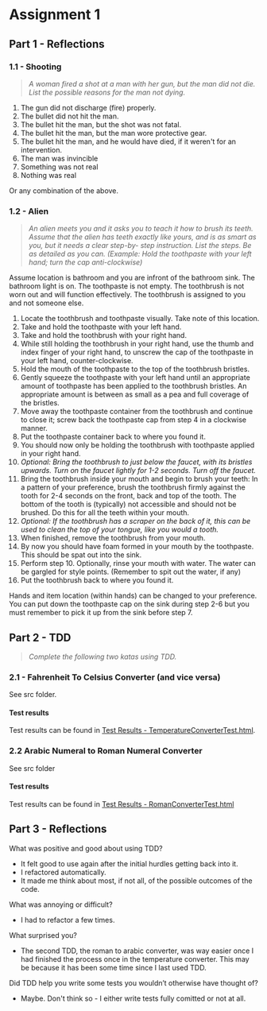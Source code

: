 # Assignment 1

## Part 1 - Reflections

### 1.1 - Shooting
> _A woman fired a shot at a man with her gun, but the man did not die.  
> List the possible reasons for the man not dying._

1. The gun did not discharge (fire) properly.
2. The bullet did not hit the man.
4. The bullet hit the man, but the shot was not fatal.
5. The bullet hit the man, but the man wore protective gear.
6. The bullet hit the man, and he would have died, if it weren't for an intervention.
7. The man was invincible
8. Something was not real
9. Nothing was real

Or any combination of the above.


### 1.2 - Alien
> _An alien meets you and it asks you to teach it how to brush its teeth. Assume that the
alien has teeth exactly like yours, and is as smart as you, but it needs a clear step-by-
step instruction. List the steps. Be as detailed as you can. (Example: Hold the
toothpaste with your left hand; turn the cap
anti-clockwise)_

Assume location is bathroom and you are infront of the bathroom sink. The bathroom light is on. The toothpaste is not empty. The toothbrush is not worn out and will function effectively. The toothbrush is assigned to you and not someone else. 

1. Locate the toothbrush and toothpaste visually. Take note of this location.
2. Take and hold the toothpaste with your left hand. 
3. Take and hold the toothbrush with your right hand.
4. While still holding the toothbrush in your right hand, use the thumb and index finger of your right hand, to unscrew the cap of the toothpaste in your left hand, counter-clockwise.
5. Hold the mouth of the toothpaste to the top of the toothbrush bristles.
6. Gently squeeze the toothpaste with your left hand until an appropriate amount of toothpaste has been applied to the toothbrush bristles. An appropriate amount is between as small as a pea and full coverage of the bristles.
7. Move away the toothpaste container from the toothbrush and continue to close it; screw back the toothpaste cap from step 4 in a clockwise manner.
8. Put the toothpaste container back to where you found it. 
9. You should now only be holding the toothbrush with toothpaste applied in your right hand.
10. _Optional: Bring the toothbrush to just below the faucet, with its bristles upwards. Turn on the faucet lightly for 1-2 seconds. Turn off the faucet._
12. Bring the toothbrush inside your mouth and begin to brush your teeth: In a pattern of your preference, brush the toothbrush firmly against the tooth for 2-4 seconds on the front, back and top of the tooth. The bottom of the tooth is (typically) not accessible and should not be brushed. Do this for all the teeth within your mouth.
13. _Optional: If the toothbrush has a scraper on the back of it, this can be used to clean the top of your tongue, like you would a tooth._
14. When finished, remove the toothbrush from your mouth.
15. By now you should have foam formed in your mouth by the toothpaste. This should be spat out into the sink. 
16. Perform step 10. Optionally, rinse your mouth with water. The water can be gargled for style points. (Remember to spit out the water, if any)
17. Put the toothbrush back to where you found it.

Hands and item location (within hands) can be changed to your preference. You can put down the toothpaste cap on the sink during step 2-6 but you must remember to pick it up from the sink before step 7.

## Part 2 - TDD
> _Complete the following two katas using TDD._

### 2.1 - Fahrenheit To Celsius Converter (and vice versa)
See src folder.

#### Test results
Test results can be found in [Test Results - TemperatureConverterTest.html](Test%20Results%20-%20TemperatureConverterTest.html).

### 2.2 Arabic Numeral to Roman Numeral Converter
See src folder

#### Test results
Test results can be found in [Test Results - RomanConverterTest.html](Test%20Results%20-%20RomanConverterTest.html)

## Part 3 - Reflections
What was positive and good about using TDD?  
- It felt good to use again after the initial hurdles getting back into it.
- I refactored automatically.
- It made me think about most, if not all, of the possible outcomes of the code.

What was annoying or difficult?  
- I had to refactor a few times.

What surprised you?  
- The second TDD, the roman to arabic converter, was way easier once I had finished the process once in the temperature converter. This may be because it has been some time since I last used TDD.

Did TDD help you write some tests you wouldn’t otherwise have thought of?  
- Maybe. Don't think so - I either write tests fully comitted or not at all.
